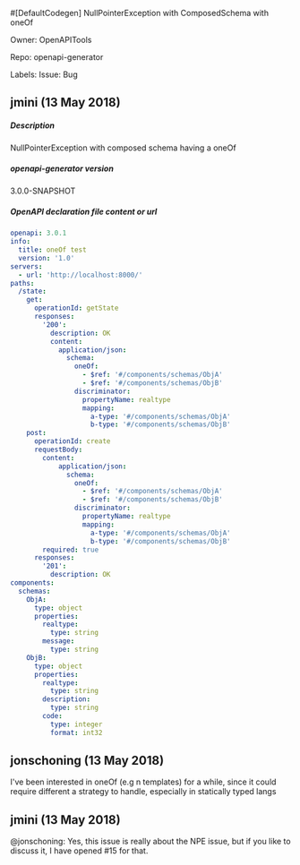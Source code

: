 #[DefaultCodegen] NullPointerException with ComposedSchema with oneOf

Owner: OpenAPITools

Repo: openapi-generator

Labels: Issue: Bug 

## jmini (13 May 2018)

##### Description

NullPointerException with composed schema having a oneOf

##### openapi-generator version

3.0.0-SNAPSHOT

##### OpenAPI declaration file content or url

```yaml
openapi: 3.0.1
info:
  title: oneOf test
  version: '1.0'
servers:
  - url: 'http://localhost:8000/'
paths:
  /state:
    get:
      operationId: getState
      responses:
        '200':
          description: OK
          content:
            application/json:
              schema:
                oneOf:
                  - $ref: '#/components/schemas/ObjA'
                  - $ref: '#/components/schemas/ObjB'
                discriminator:
                  propertyName: realtype
                  mapping:
                    a-type: '#/components/schemas/ObjA'
                    b-type: '#/components/schemas/ObjB'
    post:
      operationId: create
      requestBody:
        content:
            application/json:
              schema:
                oneOf:
                  - $ref: '#/components/schemas/ObjA'
                  - $ref: '#/components/schemas/ObjB'
                discriminator:
                  propertyName: realtype
                  mapping:
                    a-type: '#/components/schemas/ObjA'
                    b-type: '#/components/schemas/ObjB'
        required: true
      responses:
        '201':
          description: OK
components:
  schemas:
    ObjA:
      type: object
      properties:
        realtype:
          type: string
        message:
          type: string
    ObjB:
      type: object
      properties:
        realtype:
          type: string
        description:
          type: string
        code:
          type: integer
          format: int32
```


## jonschoning (13 May 2018)

I've been interested in oneOf (e.g n templates) for a while, since it could require different a strategy to handle, especially in statically typed langs 

## jmini (13 May 2018)

@jonschoning: Yes, this issue is really about the NPE issue, but if you like to discuss it, I have opened #15 for that.


